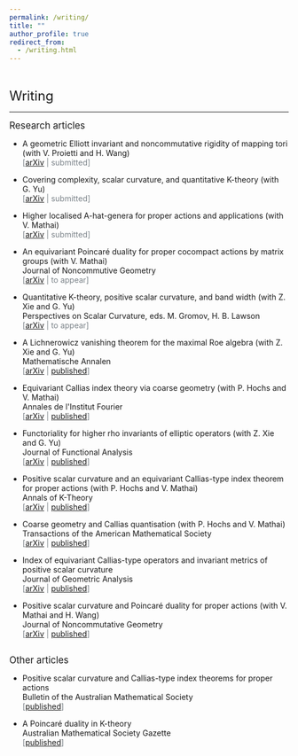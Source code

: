 ```yaml
---
permalink: /writing/
title: ""
author_profile: true
redirect_from: 
  - /writing.html
---   
```

<hr style="height:1pt; visibility:hidden;" />
<hr style="height:1pt; visibility:hidden;" />

<span style="font-size:1.7em; font-weight:410;">Writing</span>
<hr style="height:1pt;"/>

<span style="font-size:1.2em; font-weight:410;">Research articles</span>  

* A geometric Elliott invariant and noncommutative rigidity of mapping
  tori (with V. Proietti and H. Wang)  
<span style="color:#7a8288;">[[arXiv](https://arxiv.org/abs/2207.06840)&nbsp;\|&nbsp;submitted]</span>

* Covering complexity, scalar curvature, and quantitative K-theory (with G. Yu)  
<span style="color:#7a8288;">[[arXiv](https://arxiv.org/abs/2203.15003)&nbsp;\|&nbsp;submitted]</span>

* Higher localised A-hat-genera for proper actions and applications (with V. Mathai)  
<span style="color:#7a8288;">[[arXiv](https://arxiv.org/abs/2108.01838)&nbsp;\|&nbsp;submitted]</span>

* An equivariant Poincaré duality for proper cocompact actions by matrix groups (with V. Mathai)   
<span style="font-weight:410">Journal of Noncommutive Geometry</span>  
<span style="color:#7a8288;">[[arXiv](https://arxiv.org/abs/2009.13695)&nbsp;\|&nbsp;to appear]</span>

* Quantitative K-theory, positive scalar curvature, and band width (with Z. Xie and G. Yu)  
<span style="font-weight:410">Perspectives on Scalar Curvature</span>, eds. M. Gromov, H. B. Lawson  
<span style="color:#7a8288;">[[arXiv](https://arxiv.org/abs/2010.01749)&nbsp;\|&nbsp;to appear]</span>

* A Lichnerowicz vanishing theorem for the maximal Roe algebra (with Z. Xie and G. Yu)  
<span style="font-weight:410">Mathematische Annalen</span>  
<span style="color:#7a8288;">[[arXiv](https://arxiv.org/abs/1905.12299)&nbsp;\|&nbsp;[published](https://link.springer.com/article/10.1007/s00208-021-02333-0)]</span>

* Equivariant Callias index theory via coarse geometry (with P. Hochs and V. Mathai)  
<span style="font-weight:410">Annales de l'Institut Fourier</span>  
<span style="color:#7a8288;">[[arXiv](https://arxiv.org/abs/1902.07391)&nbsp;\|&nbsp;[published](https://aif.centre-mersenne.org/articles/10.5802/aif.3445/)]</span>

* Functoriality for higher rho invariants of elliptic operators (with Z. Xie and G. Yu)  
<span style="font-weight:410">Journal of Functional Analysis</span>  
<span style="color:#7a8288;">[[arXiv](https://arxiv.org/abs/2005.01933)&nbsp;\|&nbsp;[published](https://www.sciencedirect.com/science/article/abs/pii/S0022123621000483)]</span>

* Positive scalar curvature and an equivariant Callias-type index theorem for proper actions (with P. Hochs and V. Mathai)  
<span style="font-weight:410">Annals of K-Theory</span>  
<span style="color:#7a8288;">[[arXiv](https://arxiv.org/abs/2001.07336)&nbsp;\|&nbsp;[published](https://msp.org/akt/2021/6-2/p03.xhtml)]</span>

* Coarse geometry and Callias quantisation (with P. Hochs and V. Mathai)  
<span style="font-weight:410">Transactions of the American Mathematical Society</span>  
<span style="color:#7a8288;">[[arXiv](https://arxiv.org/abs/1909.11815)&nbsp;\|&nbsp;[published](https://www.ams.org/journals/tran/2021-374-04/S0002-9947-2021-08202-1/)]</span>

* Index of equivariant Callias-type operators and invariant metrics of positive scalar curvature  
<span style="font-weight:410">Journal of Geometric Analysis</span>  
<span style="color:#7a8288;">[[arXiv](https://arxiv.org/abs/1803.05558)&nbsp;\|&nbsp;[published](https://link.springer.com/article/10.1007/s12220-019-00249-5)]</span>

* Positive scalar curvature and Poincaré duality for proper actions (with V. Mathai and H. Wang)  
<span style="font-weight:410">Journal of Noncommutative Geometry</span>  
<span style="color:#7a8288;">[[arXiv](https://arxiv.org/abs/1609.01404)&nbsp;\|&nbsp;[published](https://www.ems-ph.org/journals/show_abstract.php?issn=1661-6952&vol=13&iss=4&rank=5)]</span>  
<hr style="height:1pt; visibility:hidden;" />

<span style="font-size:1.2em; font-weight:410;">Other articles</span>

* Positive scalar curvature and Callias-type index theorems for proper actions  
<span style="font-weight:410">Bulletin of the Australian Mathematical Society</span>  
<span style="color:#7a8288;">[[published](https://www.cambridge.org/core/journals/bulletin-of-the-australian-mathematical-society/article/positive-scalar-curvature-and-calliastype-index-theorems-for-proper-actions/E00F408F43847215516DD8296E2477D2)]</span>

* A Poincaré duality in K-theory  
<span style="font-weight:410">Australian Mathematical Society Gazette</span>  
<span style="color:#7a8288;">[[published](https://www.austms.org.au/Publ/Gazette/2017/Mar17/TechGuo.pdf)]</span>
